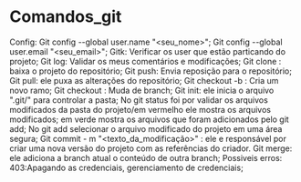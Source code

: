 # Comandos_git
Config:
Git config --global user.name "<seu_nome>";
Git config --global user.email "<seu_email>";
Gitk: Verificar os user que estão particando do projeto;
Git log: Validar os meus comentários e modificações;
Git clone <url> : baixa o projeto do repositório; 
Git push: Envia reposição para o repositório; 
Git pull: ele puxa as alterações do repositório;
Git checkout -b <nome da branch>: Cria um novo ramo;
Git checkout <branch>: Muda de branch;
Git init: ele inicia o arquivo ".git/" para controlar a pasta;
No git status foi por validar os arquivos modificados da pasta do projeto/em vermelho ele mostra os arquivos modificados;
em verde mostra os arquivos que foram adicionados pelo git add;
No git add selecionar o arquivo modificado do projeto em uma área segura;
Git commit - m "<texto_da_modificação>" : ele e responsável por criar uma nova versão do projeto com as referências do criador.
Git merge: ele adiciona a branch atual o conteúdo de outra branch;
Possiveis erros:
403:Apagando as credenciais, gerenciamento de credenciais;
